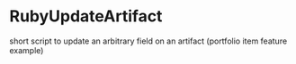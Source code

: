# RubyUpdateArtifact
short script to update an arbitrary field on an artifact (portfolio item feature example)
